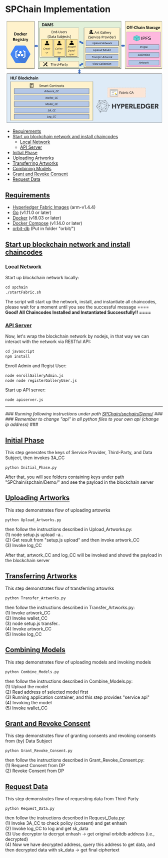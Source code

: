 # SPChain Implementation
<img src="https://github.com/weishancc/SPChain/blob/master/High-level%20System%20Architecture.png" width="657" length="427"> 

* [Requirements](#requirements)
* [Start up blockchain network and install chaincodes](#start-up-blockchain-network-and-install-chaincodes)
  * [Local Network](#local-network)
  * [API Server](#api-server)
* [Initial Phase](#initial-phase)
* [Uploading Artworks](#uploading-artworks)
* [Transferring Artworks](#transferring-artworks)
* [Combining Models](#combining-models)
* [Grant and Revoke Consent](#grant-and-revoke-consent)
* [Request Data](#request-data)


## [Requirements](#requirements)
* [Hyperledger Fabric Images](https://hub.docker.com/search?q=hyperledger%2Ffabric&type=image) (arm-v1.4.4)
* [Go](https://golang.org/) (v1.11.0 or later)
* [Docker](https://docs.docker.com/get-docker/) (v18.03 or later)
* [Docker Compose](https://docs.docker.com/compose/) (v1.14.0 or later)
* [orbit-db](https://github.com/orbitdb/orbit-db) (Put in folder "orbit/")


## [Start up blockchain network and install chaincodes](#start-up-blockchain-network-and-install-chaincodes)

### [Local Network](#local-network)
Start up blockchain network locally:
```
cd spchain
./startFabric.sh
```
The script will start up the network, install, and instantiate all chaincodes, please wait for a moment until you see the successful message &#61;&#61;&#61;&#61; __Good! All Chaincodes Installed  and Instantiated Successfully!! &#61;&#61;&#61;&#61;__

### [API Server](#api-server)
Now, let's wrap the blockchain network by nodejs, in that way we can interact with the network via RESTful API:
```
cd javascript
npm install
```

Enroll Admin and Regist User:
```
node enrollGalleryAdmin.js
node node registerGalleryUser.js
```

Start up API server:
```
node apiserver.js
```

---
*### Running following instructions under path [SPChain/spchain/Demo/](https://github.com/weishancc/SPChain/tree/master/spchain/Demo) ###*  
*### Remember to change "api" in all python files to your own api (change ip address) ###*
## [Initial Phase](#initial-phase)
This step generates the keys of Service Provider, Third-Party, and Data Subject, then invokes 3A_CC  
```
python Initial_Phase.py  
```
After that, you will see folders containing keys under path "SPChain/spchain/Demo/" and see the payload in the blockchain server

## [Uploading Artworks](#uploading-artworks)
This step demonstrates flow of uploading artowrks
```
python Upload_Artworks.py
```
then follow the instructions described in Upload_Artworks.py:  
(1) node setup.js upload -a..  
(2) Get result from "setup.js upload" and then invoke artwork_CC  
(3) Invoke log_CC  

After that, artwork_CC and log_CC will be invoked and showd the payload in the blockchain server

## [Transferring Artworks](#transferring-artworks)
This step demonstrates flow of transferring artowrks
```
python Transfer_Artworks.py
```
then follow the instructions described in Transfer_Artworks.py:  
(1) Invoke artwork_CC  
(2) Invoke wallet_CC  
(3) node setup.js transfer..  
(4) Invoke artwork_CC  
(5) Invoke log_CC  

## [Combining Models](#combining-models)
This step demonstrates flow of uploading models and invoking models
```
python Combine_Models.py
```
then follow the instructions described in Combine_Models.py:  
(1) Upload the model  
(2) Read address of selected model first  
(3) Running application container, and this step provides "service api"  
(4) Invoking the model  
(5) Invoke wallet_CC  

## [Grant and Revoke Consent](#grant-and-revoke-consent)
This step demonstrates flow of granting consents and revoking consents from (by) Data Subject
```
python Grant_Revoke_Consent.py
```
then follow the instructions described in Grant_Revoke_Consent.py:  
(1) Request Consent from DP  
(2) Revoke Consent from DP  

## [Request Data](#request-data)
This step demonstrates flow of requesting data from Third-Party
```
python Request_Data.py
```
then follow the instructions described in Request_Data.py:  
(1) Invoke 3A_CC to check policy (consent) and get enhash  
(2) Invoke log_CC to log and get sk_data  
(3) Use decryptor to decrypt enhash -> get original orbitdb address (i.e., decrypted)  
(4) Now we have decrypted address, query this address to get data, and then decrypted data with sk_data -> get final ciphertext  

